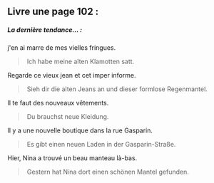 ## Livre une page 102 :
##### La dernière tendance… :

j'en ai marre de mes vielles fringues.
> Ich habe meine alten Klamotten satt.

Regarde ce vieux jean et cet imper informe.
> Sieh dir die alten Jeans an und dieser formlose Regenmantel.

Il te faut des nouveaux vêtements.
> Du brauchst neue Kleidung.

Il y a une nouvelle boutique dans la rue Gasparin.
> Es gibt einen neuen Laden in der Gasparin-Straße. 

Hier, Nina a trouvé un beau manteau là-bas.
> Gestern hat Nina dort einen schönen Mantel gefunden.










